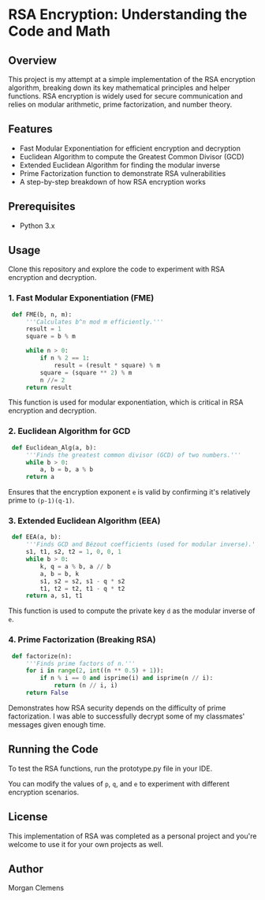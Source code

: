 # RSA Encryption: Understanding the Code and Math

## Overview
This project is my attempt at a simple implementation of the RSA encryption algorithm, breaking down its key mathematical principles and helper functions. RSA encryption is widely used for secure communication and relies on modular arithmetic, prime factorization, and number theory.

## Features
- Fast Modular Exponentiation for efficient encryption and decryption
- Euclidean Algorithm to compute the Greatest Common Divisor (GCD)
- Extended Euclidean Algorithm for finding the modular inverse
- Prime Factorization function to demonstrate RSA vulnerabilities
- A step-by-step breakdown of how RSA encryption works

## Prerequisites
- Python 3.x

## Usage
Clone this repository and explore the code to experiment with RSA encryption and decryption.

### 1. **Fast Modular Exponentiation (FME)**
```python
 def FME(b, n, m):
     '''Calculates b^n mod m efficiently.'''
     result = 1
     square = b % m

     while n > 0:
         if n % 2 == 1:
             result = (result * square) % m
         square = (square ** 2) % m
         n //= 2
     return result
```
This function is used for modular exponentiation, which is critical in RSA encryption and decryption.

### 2. **Euclidean Algorithm for GCD**
```python
 def Euclidean_Alg(a, b):
     '''Finds the greatest common divisor (GCD) of two numbers.'''
     while b > 0:
         a, b = b, a % b
     return a
```
Ensures that the encryption exponent `e` is valid by confirming it's relatively prime to `(p-1)(q-1)`.

### 3. **Extended Euclidean Algorithm (EEA)**
```python
 def EEA(a, b):
     '''Finds GCD and Bézout coefficients (used for modular inverse).'''
     s1, t1, s2, t2 = 1, 0, 0, 1
     while b > 0:
         k, q = a % b, a // b
         a, b = b, k  
         s1, s2 = s2, s1 - q * s2
         t1, t2 = t2, t1 - q * t2
     return a, s1, t1
```
This function is used to compute the private key `d` as the modular inverse of `e`.

### 4. **Prime Factorization (Breaking RSA)**
```python
 def factorize(n):
     '''Finds prime factors of n.'''
     for i in range(2, int((n ** 0.5) + 1)):
         if n % i == 0 and isprime(i) and isprime(n // i):
             return (n // i, i)
     return False
```
Demonstrates how RSA security depends on the difficulty of prime factorization. I was able to successfully decrypt some of my classmates' messages given enough time.

## Running the Code
To test the RSA functions, run the prototype.py file in your IDE. 

You can modify the values of `p`, `q`, and `e` to experiment with different encryption scenarios.

## License
This implementation of RSA was completed as a personal project and you're welcome to use it for your own projects as well. 

## Author
Morgan Clemens

